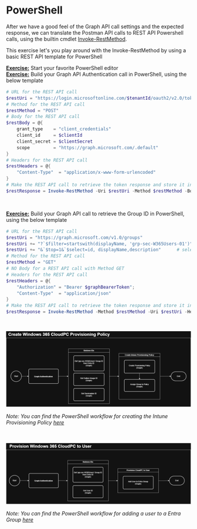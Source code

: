 # PowerShell #

After we have a good feel of the Graph API call settings and the expected response, we can translate the Postman API calls to REST API Powershell calls, using the builtin cmdlet <a href='https://learn.microsoft.com/en-us/powershell/module/microsoft.powershell.utility/invoke-restmethod?view=powershell-7.5' target="_blank">Invoke-RestMethod</a>.<br>  
  
This exercise let's you play around with the Invoke-RestMethod by using a basic REST API template for PowerShell
  
<u><b>Exercise:</b></u> Start your favorite PowerShell editor<br>
<u><b>Exercise:</b></u> Build your Graph API Authentication call in PowerShell, using the below template<br>  

```powerShell
# URL for the REST API call
$restUri = "https://login.microsoftonline.com/$tenantId/oauth2/v2.0/token"
# Method for the REST API call
$restMethod = "POST"
# Body for the REST API call
$restBody = @{
    grant_type    = "client_credentials"
    client_id     = $clientId
    client_secret = $clientSecret
    scope         = "https://graph.microsoft.com/.default"
}
# Headers for the REST API call
$restHeaders = @{
    "Content-Type"  = "application/x-www-form-urlencoded"
}
# Make the REST API call to retrieve the token response and store it in a variable
$restResponse = Invoke-RestMethod -Uri $restUri -Method $restMethod -Body $restBody -Headers $restHeaders
```
<br>  

<u><b>Exercise:</b></u> Build your Graph API call to retrieve the Group ID in PowerShell, using the below template<br>  

```powerShell
# URL for the REST API call
$restUri = "https://graph.microsoft.com/v1.0/groups"
$restUri += "?`$filter=startswith(displayName, 'grp-sec-W365Users-01')"   # filter
$restUri += "&`$top=1&`$select=id, displayName,description"      # select
# Method for the REST API call
$restMethod = "GET"
# NO Body for a REST API call with Method GET
# Headers for the REST API call
$restHeaders = @{
    "Authorization" = "Bearer $graphBearerToken"; 
    "Content-Type"  = "application/json"
}
# Make the REST API call to retrieve the token response and store it in a variable
$restResponse = Invoke-RestMethod -Method $restMethod -Uri $restUri -Headers $restHeaders
```
<br>  

![01_ANSWER_WF_W365_Create_ProvPol.png](01_ANSWER_WF_W365_Create_ProvPol.png)<br>  

<i>Note: You can find the PowerShell workflow for creating the Intune Provisioning Policy <a href='https://github.com/cloud-devops-ninja/myWorkshops/blob/main/GraphAPI_StarterKit/Exercises/Exercise03/02_W365_Create_Provisioning_Policy.ps1' target="_blank">here</a></i><br>  
<br>  

![02_ANSWER_WF_W365_AssignCloudPC_to_User.png](02_ANSWER_WF_W365_AssignCloudPC_to_User.png)<br>  

<i>Note: You can find the PowerShell workflow for adding a user to a Entra Group <a href='https://github.com/cloud-devops-ninja/myWorkshops/blob/main/GraphAPI_StarterKit/Exercises/Exercise03/03_W365_Provision_CloudPC_to_User.ps1' target="_blank">here</a></i><br>  
<br>
  
